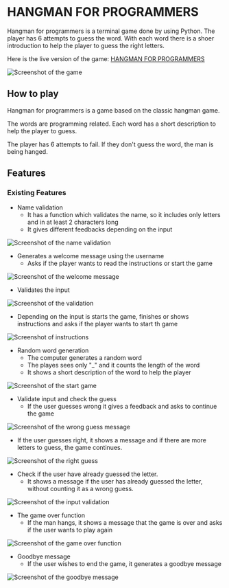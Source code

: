 # HANGMAN FOR PROGRAMMERS

Hangman for programmers is a terminal game done by using Python.
The player has 6 attempts to guess the word. With each word there is a shoer introduction to help the player to guess the right letters.

Here is the live version of the game: 
[HANGMAN FOR PROGRAMMERS](https://hangman-for-programmers-1e8bf1b491a5.herokuapp.com/)

![Screenshot of the game](media/hangman.png)

## How to play

Hangman for programmers is a game based on the classic hangman game. 

The words are programming related. Each word has a short description to help the player to guess. 

The player has 6 attempts to fail. If they don't guess the word, the man is being hanged.

## Features
### Existing Features

+ Name validation
  + It has a function which validates the name, so it includes only letters and in at least 2 characters long
  + It gives different feedbacks depending on the input

![Screenshot of the name validation](media/name-validation.png)

+ Generates a welcome message using the username
  + Asks if the player wants to read the instructions or start the game

![Screenshot of the welcome message](media/welcome-message.png)

+ Validates the input

![Screenshot of the validation](media/validate-input.png)

  + Depending on the input is starts the game, finishes or shows instructions and asks if the player wants to start th game

![Screenshot of instructions](media/show-instructions.png)

+ Random word generation
  + The computer generates a random word
  + The playes sees only "_" and it counts the length of the word
  + It shows a short description of the word to help the player

![Screenshot of the start game](media/start-game.png)

+ Validate input and check the guess
  + If the user guesses wrong it gives a feedback and asks to continue the game

![Screenshot of the wrong guess message](media/check-guess.png)

  + If the user guesses right, it shows a message and if there are more letters to guess, the game continues.

![Screenshot of the right guess](media/check-guess-right.png)

+ Check if the user have already guessed the letter.
  + It shows a message if the user has already guessed the letter, without counting it as a wrong guess.

![Screenshot of the input validation](media/validate-guess.png)

+ The game over function
  + If the man hangs, it shows a message that the game is over and asks if the user wants to play again

![Screenshot of the game over function](media/replay.png)

+ Goodbye message
  + If the user wishes to end the game, it generates a goodbye message

![Screenshot of the goodbye message](media/goodbye.png)

